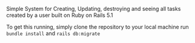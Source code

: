 Simple System for Creating, Updating, destroying and seeing all tasks created by a user built on Ruby on Rails 5.1

To get this running, simply clone the repository to your local machine
run `bundle install` and `rails db:migrate`
